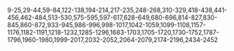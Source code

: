 9-25,29-44,59-84,122-138,194-214,217-235,248-268,310-329,418-438,441-456,462-484,513-530,575-595,597-617,628-649,680-696,814-827,830-845,860-872,933-945,986-996,998-1017,1042-1059,1099-1108,1157-1176,1182-1191,1218-1232,1285-1296,1683-1703,1705-1720,1730-1752,1787-1796,1960-1980,1999-2017,2032-2052,2064-2079,2174-2196,2434-2452

